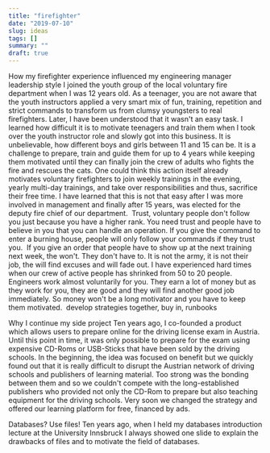 ```yaml
---
title: "firefighter"
date: "2019-07-10"
slug: ideas
tags: []
summary: ""
draft: true
---
```


How my firefighter experience influenced my engineering manager leadership style
I joined the youth group of the local voluntary fire department when I was 12 years old. As a teenager, you are not aware that the youth instructors applied a very smart mix of fun, training, repetition and strict commands to transform us from clumsy youngsters to real firefighters. Later, I have been understood that it wasn't an easy task. I learned how difficult it is to motivate teenagers and train them when I took over the youth instructor role and slowly got into this business. It is unbelievable, how different boys and girls between 11 and 15 can be. It is a challenge to prepare, train and guide them for up to 4 years while keeping them motivated until they can finally join the crew of adults who fights the fire and rescues the cats.
One could think this action itself already motivates voluntary firefighters to join weekly trainings in the evening, yearly multi-day trainings, and take over responsibilities and thus, sacrifice their free time. I have learned that this is not that easy after I was more involved in management and finally after 15 years, was elected for  the deputy fire chief of our department. 
Trust, voluntary people don't follow you just because you have a higher rank. You need trust and people have to believe in you that you can handle an operation. If you give the command to enter a burning house, people will only follow your commands if they trust you. 
If you give an order that people have to show up at the next training next week, the won't. They don't have to. It is not the army, it is not their job, the will find excuses and will fade out. I have experienced hard times when our crew of active people has shrinked from 50 to 20 people. 
Engineers work almost voluntarily for you. They earn a lot of money but as they work for you, they are good and they will find another good job immediately. So money won't be a long motivator and you have to keep them motivated. 
develop strategies together, buy in, runbooks

Why I continue my side project
Ten years ago, I co-founded a product which allows users to prepare online for the driving license exam in Austria. Until this point in time, it was only possible to prepare for the exam using expensive CD-Roms or USB-Sticks that have been sold by the driving schools. In the beginning, the idea was focused on benefit but we quickly found out that it is really difficult to disrupt the Austrian network of driving schools and publishers of learning material. Too strong was the bonding between them and so we couldn't compete with the long-established publishers who provided not only the CD-Rom to prepare but also teaching equipment for the driving schools. Very soon we changed the strategy and offered our learning platform for free, financed by ads.

Databases? Use files!
Ten years ago, when I held my databases introduction lecture at the University Innsbruck I always showed one slide to explain the drawbacks of files and to motivate the field of databases.